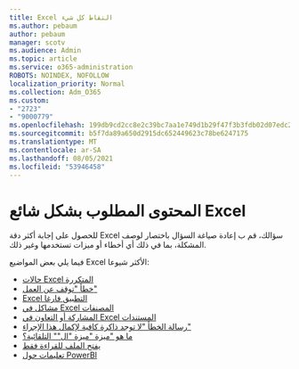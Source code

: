 ```yaml
---
title: Excel التقاط كل شيء
ms.author: pebaum
author: pebaum
manager: scotv
ms.audience: Admin
ms.topic: article
ms.service: o365-administration
ROBOTS: NOINDEX, NOFOLLOW
localization_priority: Normal
ms.collection: Adm_O365
ms.custom:
- "2723"
- "9000779"
ms.openlocfilehash: 199db9cd2cc8e2c39bc7aa1e749d1b29f47f3b3fdb02d07edc2b7dc10c19dbbd
ms.sourcegitcommit: b5f7da89a650d2915dc652449623c78be6247175
ms.translationtype: MT
ms.contentlocale: ar-SA
ms.lasthandoff: 08/05/2021
ms.locfileid: "53946458"
---
```

# <a name="commonly-requested-content-for-excel"></a>المحتوى المطلوب بشكل شائع Excel

للحصول على إجابة أكثر دقة Excel سؤالك، قم ب إعادة صياغة السؤال باختصار لوصف المشكلة، بما في ذلك أي أخطاء أو ميزات تستخدمها وغير ذلك. 

فيما يلي بعض المواضيع Excel الأكثر شيوعا:

- [حالات Excel المتكررة](https://support.office.com/article/Excel-not-responding-hangs-freezes-or-stops-working-37E7D3C9-9E84-40BF-A805-4CA6853A1FF4)
- [خطأ "توقف عن العمل"](https://support.office.com/client/52bd7985-4e99-4a35-84c8-2d9b8301a2fa)
- [Excel التطبيق فارغا](https://docs.microsoft.com/office/troubleshoot/excel/excel-opens-blank)
- [مشاكل في Excel المصنفات](https://docs.microsoft.com/office/troubleshoot/excel/issue-when-save-excel-workbooks)
- [المشاركة أو التعاون في Excel المستندات](https://support.office.com/article/7152aa8b-b791-414c-a3bb-3024e46fb104)
- [رسالة الخطأ "لا توجد ذاكرة كافية لإكمال هذا الإجراء"](https://docs.microsoft.com/office/troubleshoot/excel/available-resources-errors)
- [ما هو "ميزة "ميزة "ال"" التلقائية؟](https://support.office.com/article/6d6bd723-ebfd-4e40-b5f6-ae6e8088f7a5)
- [يفتح الملف للقراءة فقط](https://support.office.com/article/why-did-my-file-open-read-only-3ab4b792-da50-4b38-8628-14c64e1f1d15)
- [تعليمات حول PowerBI](https://powerbi.microsoft.com/support/)